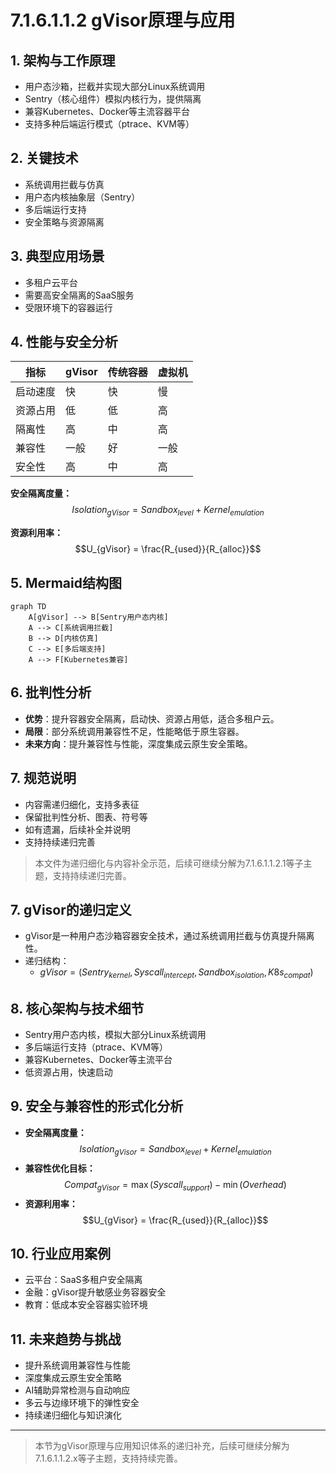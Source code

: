 # 7.1.6.1.1.2 gVisor原理与应用

## 1. 架构与工作原理

- 用户态沙箱，拦截并实现大部分Linux系统调用
- Sentry（核心组件）模拟内核行为，提供隔离
- 兼容Kubernetes、Docker等主流容器平台
- 支持多种后端运行模式（ptrace、KVM等）

## 2. 关键技术

- 系统调用拦截与仿真
- 用户态内核抽象层（Sentry）
- 多后端运行支持
- 安全策略与资源隔离

## 3. 典型应用场景

- 多租户云平台
- 需要高安全隔离的SaaS服务
- 受限环境下的容器运行

## 4. 性能与安全分析

| 指标     | gVisor      | 传统容器 | 虚拟机 |
|----------|-------------|----------|--------|
| 启动速度 | 快          | 快       | 慢     |
| 资源占用 | 低          | 低       | 高     |
| 隔离性   | 高          | 中       | 高     |
| 兼容性   | 一般        | 好       | 一般   |
| 安全性   | 高          | 中       | 高     |

**安全隔离度量：**
$$Isolation_{gVisor} = Sandbox_{level} + Kernel_{emulation}$$

**资源利用率：**
$$U_{gVisor} = \frac{R_{used}}{R_{alloc}}$$

## 5. Mermaid结构图

```mermaid
graph TD
    A[gVisor] --> B[Sentry用户态内核]
    A --> C[系统调用拦截]
    B --> D[内核仿真]
    C --> E[多后端支持]
    A --> F[Kubernetes兼容]
```

## 6. 批判性分析

- **优势**：提升容器安全隔离，启动快、资源占用低，适合多租户云。
- **局限**：部分系统调用兼容性不足，性能略低于原生容器。
- **未来方向**：提升兼容性与性能，深度集成云原生安全策略。

## 7. 规范说明

- 内容需递归细化，支持多表征
- 保留批判性分析、图表、符号等
- 如有遗漏，后续补全并说明
- 支持持续递归完善

> 本文件为递归细化与内容补全示范，后续可继续分解为7.1.6.1.1.2.1等子主题，支持持续递归完善。

## 7. gVisor的递归定义

- gVisor是一种用户态沙箱容器安全技术，通过系统调用拦截与仿真提升隔离性。
- 递归结构：
  - $gVisor = (Sentry_{kernel}, Syscall_{intercept}, Sandbox_{isolation}, K8s_{compat})$

## 8. 核心架构与技术细节

- Sentry用户态内核，模拟大部分Linux系统调用
- 多后端运行支持（ptrace、KVM等）
- 兼容Kubernetes、Docker等主流平台
- 低资源占用，快速启动

## 9. 安全与兼容性的形式化分析

- **安全隔离度量：**
$$Isolation_{gVisor} = Sandbox_{level} + Kernel_{emulation}$$
- **兼容性优化目标：**
$$Compat_{gVisor} = \max (Syscall_{support}) - \min (Overhead)$$
- **资源利用率：**
$$U_{gVisor} = \frac{R_{used}}{R_{alloc}}$$

## 10. 行业应用案例

- 云平台：SaaS多租户安全隔离
- 金融：gVisor提升敏感业务容器安全
- 教育：低成本安全容器实验环境

## 11. 未来趋势与挑战

- 提升系统调用兼容性与性能
- 深度集成云原生安全策略
- AI辅助异常检测与自动响应
- 多云与边缘环境下的弹性安全
- 持续递归细化与知识演化

---
> 本节为gVisor原理与应用知识体系的递归补充，后续可继续分解为7.1.6.1.1.2.x等子主题，支持持续完善。
